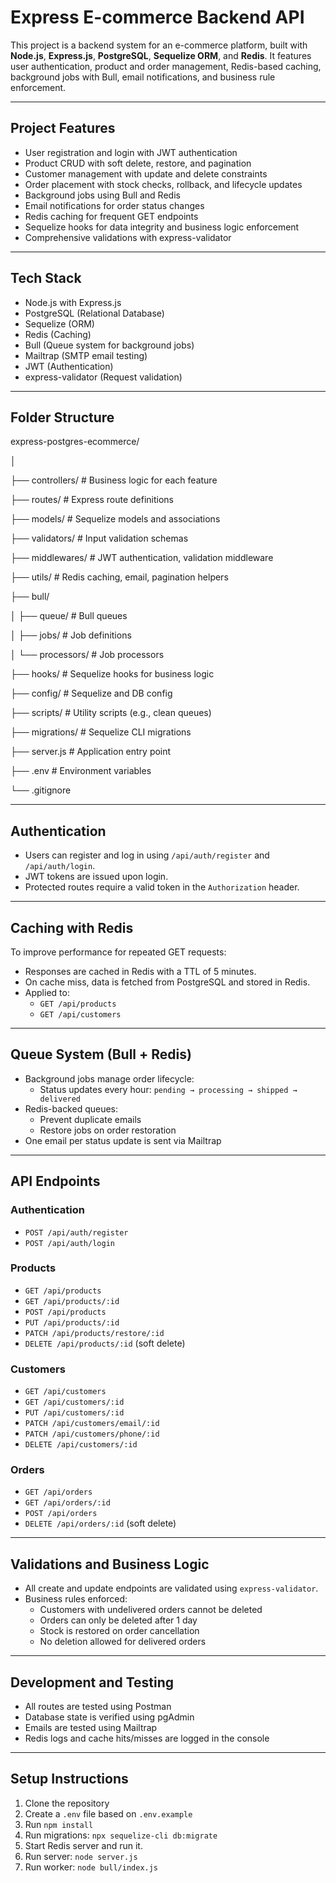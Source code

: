 # Express E-commerce Backend API

This project is a backend system for an e-commerce platform, built with **Node.js**, **Express.js**, **PostgreSQL**, **Sequelize ORM**, and **Redis**. It features user authentication, product and order management, Redis-based caching, background jobs with Bull, email notifications, and business rule enforcement.

---

## Project Features

- User registration and login with JWT authentication
- Product CRUD with soft delete, restore, and pagination
- Customer management with update and delete constraints
- Order placement with stock checks, rollback, and lifecycle updates
- Background jobs using Bull and Redis
- Email notifications for order status changes
- Redis caching for frequent GET endpoints
- Sequelize hooks for data integrity and business logic enforcement
- Comprehensive validations with express-validator

---

## Tech Stack

- Node.js with Express.js
- PostgreSQL (Relational Database)
- Sequelize (ORM)
- Redis (Caching)
- Bull (Queue system for background jobs)
- Mailtrap (SMTP email testing)
- JWT (Authentication)
- express-validator (Request validation)

---

## Folder Structure

express-postgres-ecommerce/

│

├── controllers/ # Business logic for each feature

├── routes/ # Express route definitions

├── models/ # Sequelize models and associations

├── validators/ # Input validation schemas

├── middlewares/ # JWT authentication, validation middleware

├── utils/ # Redis caching, email, pagination helpers

├── bull/

│ ├── queue/ # Bull queues

│ ├── jobs/ # Job definitions

│ └── processors/ # Job processors

├── hooks/ # Sequelize hooks for business logic

├── config/ # Sequelize and DB config

├── scripts/ # Utility scripts (e.g., clean queues)

├── migrations/ # Sequelize CLI migrations

├── server.js # Application entry point

├── .env # Environment variables

└── .gitignore


---

## Authentication

- Users can register and log in using `/api/auth/register` and `/api/auth/login`.
- JWT tokens are issued upon login.
- Protected routes require a valid token in the `Authorization` header.

---

## Caching with Redis

To improve performance for repeated GET requests:
- Responses are cached in Redis with a TTL of 5 minutes.
- On cache miss, data is fetched from PostgreSQL and stored in Redis.
- Applied to:
  - `GET /api/products`
  - `GET /api/customers`

---

## Queue System (Bull + Redis)

- Background jobs manage order lifecycle:
  - Status updates every hour: `pending → processing → shipped → delivered`
- Redis-backed queues:
  - Prevent duplicate emails
  - Restore jobs on order restoration
- One email per status update is sent via Mailtrap

---

## API Endpoints

### Authentication

- `POST /api/auth/register`
- `POST /api/auth/login`

### Products

- `GET /api/products`
- `GET /api/products/:id`
- `POST /api/products`
- `PUT /api/products/:id`
- `PATCH /api/products/restore/:id`
- `DELETE /api/products/:id` (soft delete)

### Customers

- `GET /api/customers`
- `GET /api/customers/:id`
- `PUT /api/customers/:id`
- `PATCH /api/customers/email/:id`
- `PATCH /api/customers/phone/:id`
- `DELETE /api/customers/:id`

### Orders

- `GET /api/orders`
- `GET /api/orders/:id`
- `POST /api/orders`
- `DELETE /api/orders/:id` (soft delete)

---

## Validations and Business Logic

- All create and update endpoints are validated using `express-validator`.
- Business rules enforced:
  - Customers with undelivered orders cannot be deleted
  - Orders can only be deleted after 1 day
  - Stock is restored on order cancellation
  - No deletion allowed for delivered orders

---

## Development and Testing

- All routes are tested using Postman
- Database state is verified using pgAdmin
- Emails are tested using Mailtrap
- Redis logs and cache hits/misses are logged in the console

---

## Setup Instructions

1. Clone the repository  
2. Create a `.env` file based on `.env.example`  
3. Run `npm install`  
4. Run migrations: `npx sequelize-cli db:migrate`  
5. Start Redis server and run it.
6. Run server: `node server.js`  
7. Run worker: `node bull/index.js`
